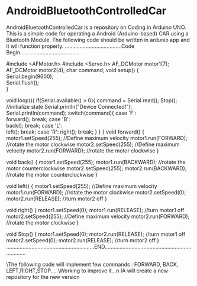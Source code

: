 # AndroidBluetoothControlledCar
AndroidBluetoothControlledCar is a repository on Coding in Arduino UNO. This is a simple code for operating a Android (Arduino-based) CAR using a Bluetooth Module.
The following code should be written in ardunio app and it will function properly.
......................................Code Begin.......................................


#include <AFMotor.h>
#include <Servo.h>
AF_DCMotor motor1(7); 
AF_DCMotor motor2(4); 
char command; 
void setup() 
{       
  Serial.begin(9600);  
  Serial.flush();                  
}

void loop(){
  if(Serial.available() > 0){ 
    command = Serial.read(); 
    Stop();     //initialize state 
    Serial.println("Device Connected!");                         
    Serial.println(command);
    switch(command){
    case 'F':  
      forward();
      break;
    case 'B':  
       back();
      break;
    case 'L':  
      left();
      break;
    case 'R':
      right();
      break;
    }
  } 
}
void forward()
{
  motor1.setSpeed(255); //Define maximum velocity
  motor1.run(FORWARD); //rotate the motor clockwise
  motor2.setSpeed(255); //Define maximum velocity
  motor2.run(FORWARD); //rotate the motor clockwise
}

void back()
{
  motor1.setSpeed(255); 
  motor1.run(BACKWARD); //rotate the motor counterclockwise
  motor2.setSpeed(255); 
  motor2.run(BACKWARD); //rotate the motor counterclockwise
}

void left()
{
  motor1.setSpeed(255); //Define maximum velocity
  motor1.run(FORWARD); //rotate the motor clockwise
  motor2.setSpeed(0);
  motor2.run(RELEASE); //turn motor2 off
}

void right()
{
  motor1.setSpeed(0);
  motor1.run(RELEASE); //turn motor1 off
  motor2.setSpeed(255); //Define maximum velocity
  motor2.run(FORWARD); //rotate the motor clockwise
}

void Stop()
{
  motor1.setSpeed(0);
  motor2.run(RELEASE); //turn motor1 off
  motor2.setSpeed(0);
  motor2.run(RELEASE); //turn motor2 off
}
...........................................................END.......................................................................

\\The following code will implement few commands : FORWARD, BACK, LEFT,RIGHT,STOP....
\\Working to improve it...n IA will create a new repository for the new version

